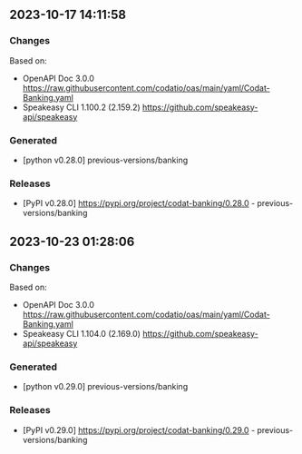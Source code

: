

## 2023-10-17 14:11:58
### Changes
Based on:
- OpenAPI Doc 3.0.0 https://raw.githubusercontent.com/codatio/oas/main/yaml/Codat-Banking.yaml
- Speakeasy CLI 1.100.2 (2.159.2) https://github.com/speakeasy-api/speakeasy
### Generated
- [python v0.28.0] previous-versions/banking
### Releases
- [PyPI v0.28.0] https://pypi.org/project/codat-banking/0.28.0 - previous-versions/banking

## 2023-10-23 01:28:06
### Changes
Based on:
- OpenAPI Doc 3.0.0 https://raw.githubusercontent.com/codatio/oas/main/yaml/Codat-Banking.yaml
- Speakeasy CLI 1.104.0 (2.169.0) https://github.com/speakeasy-api/speakeasy
### Generated
- [python v0.29.0] previous-versions/banking
### Releases
- [PyPI v0.29.0] https://pypi.org/project/codat-banking/0.29.0 - previous-versions/banking